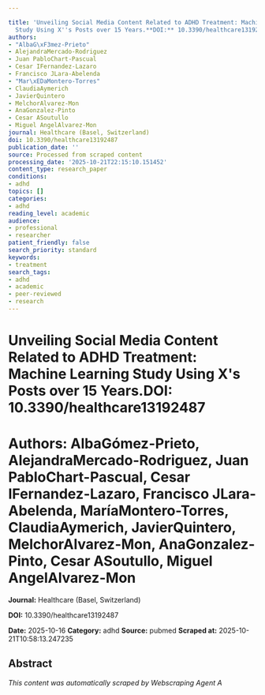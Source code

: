 ```yaml
---

title: 'Unveiling Social Media Content Related to ADHD Treatment: Machine Learning
  Study Using X''s Posts over 15 Years.**DOI:** 10.3390/healthcare13192487'
authors:
- "AlbaG\xF3mez-Prieto"
- AlejandraMercado-Rodriguez
- Juan PabloChart-Pascual
- Cesar IFernandez-Lazaro
- Francisco JLara-Abelenda
- "Mar\xEDaMontero-Torres"
- ClaudiaAymerich
- JavierQuintero
- MelchorAlvarez-Mon
- AnaGonzalez-Pinto
- Cesar ASoutullo
- Miguel AngelAlvarez-Mon
journal: Healthcare (Basel, Switzerland)
doi: 10.3390/healthcare13192487
publication_date: ''
source: Processed from scraped content
processing_date: '2025-10-21T22:15:10.151452'
content_type: research_paper
conditions:
- adhd
topics: []
categories:
- adhd
reading_level: academic
audience:
- professional
- researcher
patient_friendly: false
search_priority: standard
keywords:
- treatment
search_tags:
- adhd
- academic
- peer-reviewed
- research
---
```




# Unveiling Social Media Content Related to ADHD Treatment: Machine Learning Study Using X's Posts over 15 Years.**DOI:** 10.3390/healthcare13192487

# **Authors:** AlbaGómez-Prieto, AlejandraMercado-Rodriguez, Juan PabloChart-Pascual, Cesar IFernandez-Lazaro, Francisco JLara-Abelenda, MaríaMontero-Torres, ClaudiaAymerich, JavierQuintero, MelchorAlvarez-Mon, AnaGonzalez-Pinto, Cesar ASoutullo, Miguel AngelAlvarez-Mon

**Journal:** Healthcare (Basel, Switzerland)

**DOI:** 10.3390/healthcare13192487

**Date:** 2025-10-16
**Category:** adhd
**Source:** pubmed
**Scraped at:** 2025-10-21T10:58:13.247235
## Abstract
*This content was automatically scraped by Webscraping Agent A*
